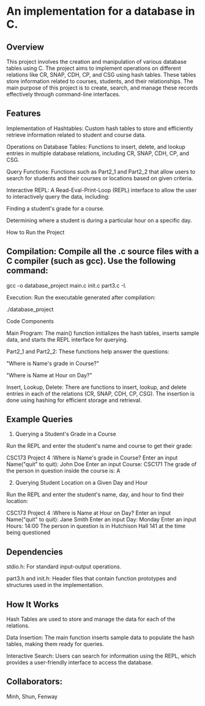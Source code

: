 # An implementation for a database in C. 

## Overview

This project involves the creation and manipulation of various database tables using C. The project aims to implement operations on different relations like CR, SNAP, CDH, CP, and CSG using hash tables. These tables store information related to courses, students, and their relationships. The main purpose of this project is to create, search, and manage these records effectively through command-line interfaces.

## Features

Implementation of Hashtables: Custom hash tables to store and efficiently retrieve information related to student and course data.

Operations on Database Tables: Functions to insert, delete, and lookup entries in multiple database relations, including CR, SNAP, CDH, CP, and CSG.

Query Functions: Functions such as Part2_1 and Part2_2 that allow users to search for students and their courses or locations based on given criteria.

Interactive REPL: A Read-Eval-Print-Loop (REPL) interface to allow the user to interactively query the data, including:

Finding a student's grade for a course.

Determining where a student is during a particular hour on a specific day.

How to Run the Project

## Compilation: Compile all the .c source files with a C compiler (such as gcc). Use the following command:

gcc -o database_project main.c init.c part3.c -I.

Execution: Run the executable generated after compilation:

./database_project

Code Components

Main Program: The main() function initializes the hash tables, inserts sample data, and starts the REPL interface for querying.

Part2_1 and Part2_2: These functions help answer the questions:

"Where is Name's grade in Course?"

"Where is Name at Hour on Day?"

Insert, Lookup, Delete: There are functions to insert, lookup, and delete entries in each of the relations (CR, SNAP, CDH, CP, CSG). The insertion is done using hashing for efficient storage and retrieval.

## Example Queries

1. Querying a Student's Grade in a Course

Run the REPL and enter the student's name and course to get their grade:

CSC173 Project 4 :Where is Name's grade in Course?
Enter an input Name("quit" to quit): John Doe
Enter an input Course: CSC171
The grade of the person in question inside the course is: A

2. Querying Student Location on a Given Day and Hour

Run the REPL and enter the student's name, day, and hour to find their location:

CSC173 Project 4 :Where is Name at Hour on Day?
Enter an input Name("quit" to quit): Jane Smith
Enter an input Day: Monday
Enter an input Hours: 14:00
The person in question is in Hutchison Hall 141 at the time being questioned

## Dependencies

stdio.h: For standard input-output operations.

part3.h and init.h: Header files that contain function prototypes and structures used in the implementation.

## How It Works

Hash Tables are used to store and manage the data for each of the relations.

Data Insertion: The main function inserts sample data to populate the hash tables, making them ready for queries.

Interactive Search: Users can search for information using the REPL, which provides a user-friendly interface to access the database.

## Collaborators:
Minh, 
Shun, 
Fenway
